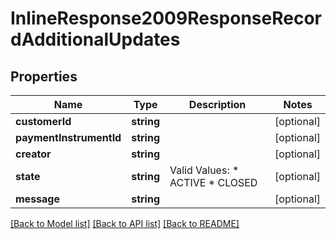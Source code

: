 # InlineResponse2009ResponseRecordAdditionalUpdates

## Properties
Name | Type | Description | Notes
------------ | ------------- | ------------- | -------------
**customerId** | **string** |  | [optional] 
**paymentInstrumentId** | **string** |  | [optional] 
**creator** | **string** |  | [optional] 
**state** | **string** | Valid Values:   * ACTIVE   * CLOSED | [optional] 
**message** | **string** |  | [optional] 

[[Back to Model list]](../README.md#documentation-for-models) [[Back to API list]](../README.md#documentation-for-api-endpoints) [[Back to README]](../README.md)


